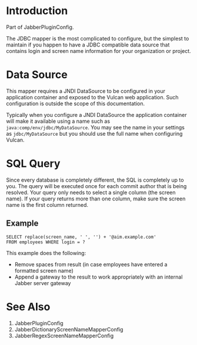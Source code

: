 # Introduction #

Part of JabberPluginConfig.

The JDBC mapper is the most complicated to configure, but the simplest to maintain if you happen to have a JDBC compatible data source that contains login and screen name information for your organization or project.

# Data Source #

This mapper requires a JNDI DataSource to be configured in your application container and exposed to the Vulcan web application.  Such configuration is outside the scope of this documentation.

Typically when you configure a JNDI DataSource the application container will make it available using a name such as `java:comp/env/jdbc/MyDataSource`.  You may see the name in your settings as `jdbc/MyDataSource` but you should use the full name when configuring Vulcan.

# SQL Query #

Since every database is completely different, the SQL is completely up to you.  The query will be executed once for each commit author that is being resolved.  Your query only needs to select a single column (the screen name).  If your query returns more than one column, make sure the screen name is the first column returned.

## Example ##

```
SELECT replace(screen_name, ' ', '') + '@aim.example.com'
FROM employees WHERE login = ?
```

This example does the following:

  * Remove spaces from result (in case employees have entered a formatted screen name)
  * Append a gateway to the result to work appropriately with an internal Jabber server gateway

# See Also #

  1. JabberPluginConfig
  1. JabberDictionaryScreenNameMapperConfig
  1. JabberRegexScreenNameMapperConfig